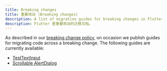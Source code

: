 ```yaml
---
title: Breaking changes
title: 重要改动 (Breaking changes)
description: A list of migration guides for breaking changes in Flutter.
description: Flutter 里重要改动的迁移文档。
---
```


As described in our [breaking change policy][],
on occasion we publish guides for migrating code
across a breaking change. The following guides are
currently available:

* [TestTextInput](/docs/release/breaking-changes/test-text-input)
* [Scrollable AlertDialog](/docs/release/breaking-changes/scrollable_alert_dialog)

[breaking change policy]: /docs/resources/compatibility
